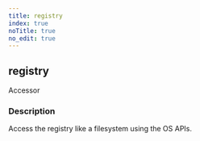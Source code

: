 ```yaml
---
title: registry
index: true
noTitle: true
no_edit: true
---
```




<div class="vql_item"></div>


## registry
<span class='vql_type pull-right page-header'>Accessor</span>


### Description

Access the registry like a filesystem using the OS APIs.

